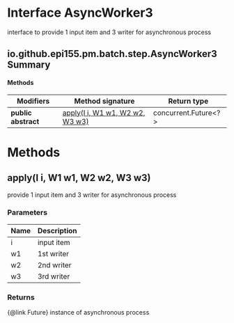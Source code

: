 Interface AsyncWorker3
======================
interface to provide 1 input item and 3 writer for asynchronous process

io.github.epi155.pm.batch.step.AsyncWorker3 Summary
-------
#### Methods
| Modifiers           | Method signature                                               | Return type          |
| ------------------- | -------------------------------------------------------------- | -------------------- |
| **public abstract** | [apply(I i, W1 w1, W2 w2, W3 w3)](#applyi-i-w1-w1-w2-w2-w3-w3) | concurrent.Future<?> |

Methods
=======
apply(I i, W1 w1, W2 w2, W3 w3)
-------------------------------
provide 1 input item and 3 writer for asynchronous process

### Parameters

| Name | Description |
| ---- | ----------- |
| i    | input item  |
| w1   | 1st writer  |
| w2   | 2nd writer  |
| w3   | 3rd writer  |

### Returns

{@link Future} instance of asynchronous process


